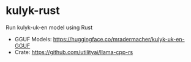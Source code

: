 # kulyk-rust

Run kulyk-uk-en model using Rust

- GGUF Models: https://huggingface.co/mradermacher/kulyk-uk-en-GGUF
- Crate: https://github.com/utilityai/llama-cpp-rs
